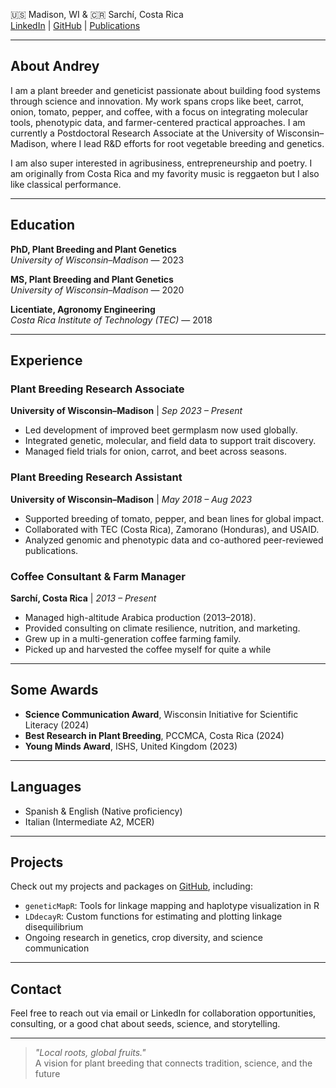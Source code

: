 

🇺🇸 Madison, WI & 🇨🇷 Sarchí, Costa Rica  
[LinkedIn](https://www.linkedin.com/in/vegaalfaro) | [GitHub](https://github.com/vegaalfaro) | [Publications](https://orcid.org/0000-0002-3293-9456)  


---

## About Andrey

I am a plant breeder and geneticist passionate about building food systems through science and innovation. My work spans crops like beet, carrot, onion, tomato, pepper, and coffee, with a focus on integrating molecular tools, phenotypic data, and farmer-centered practical approaches. I am currently a Postdoctoral Research Associate at the University of Wisconsin–Madison, where I lead R&D efforts for root vegetable breeding and genetics.

I am also super interested in agribusiness, entrepreneurship and poetry. I am originally from Costa Rica and my favority music is reggaeton but I also like classical performance.

---

## Education

**PhD, Plant Breeding and Plant Genetics**  
*University of Wisconsin–Madison* — 2023

**MS, Plant Breeding and Plant Genetics**  
*University of Wisconsin–Madison* — 2020

**Licentiate, Agronomy Engineering**  
*Costa Rica Institute of Technology (TEC)* — 2018

---

## Experience

### Plant Breeding Research Associate  
**University of Wisconsin–Madison** | *Sep 2023 – Present*  
- Led development of improved beet germplasm now used globally.  
- Integrated genetic, molecular, and field data to support trait discovery.  
- Managed field trials for onion, carrot, and beet across seasons.

### Plant Breeding Research Assistant  
**University of Wisconsin–Madison** | *May 2018 – Aug 2023*  
- Supported breeding of tomato, pepper, and bean lines for global impact.  
- Collaborated with TEC (Costa Rica), Zamorano (Honduras), and USAID.  
- Analyzed genomic and phenotypic data and co-authored peer-reviewed publications.

### Coffee Consultant & Farm Manager  
**Sarchí, Costa Rica** | *2013 – Present*  
- Managed high-altitude Arabica production (2013–2018).  
- Provided consulting on climate resilience, nutrition, and marketing.  
- Grew up in a multi-generation coffee farming family.
- Picked up and harvested the coffee myself for quite a while

---

## Some Awards

- **Science Communication Award**, Wisconsin Initiative for Scientific Literacy (2024)  
- **Best Research in Plant Breeding**, PCCMCA, Costa Rica (2024)  
- **Young Minds Award**, ISHS, United Kingdom (2023)  

---

## Languages

- Spanish & English (Native proficiency)  
- Italian (Intermediate A2, MCER)  

---

## Projects

Check out my projects and packages on [GitHub](https://github.com/vegaalfaro), including:
- `geneticMapR`: Tools for linkage mapping and haplotype visualization in R  
- `LDdecayR`: Custom functions for estimating and plotting linkage disequilibrium  
- Ongoing research in genetics, crop diversity, and science communication  

---

## Contact

Feel free to reach out via email or LinkedIn for collaboration opportunities, consulting, or a good chat about seeds, science, and storytelling.

---

> *"Local roots, global fruits."*  
>  A vision for plant breeding that connects tradition, science, and the future
